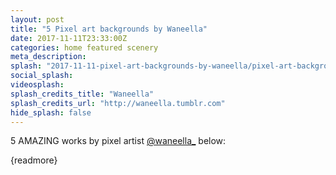 ```yaml
---
layout: post
title: "5 Pixel art backgrounds by Waneella"
date: 2017-11-11T23:33:00Z
categories: home featured scenery 
meta_description: 
splash: "2017-11-11-pixel-art-backgrounds-by-waneella/pixel-art-backgrounds-by-waneella_splash.png"
social_splash: 
videosplash: 
splash_credits_title: "Waneella"
splash_credits_url: "http://waneella.tumblr.com"
hide_splash: false
---
```

<p>5 AMAZING works by pixel artist <a href="https://twitter.com/waneella_" target="_blank">@waneella_</a> below:</p><p>{readmore}</p><p><img data-src="2017-11-11-pixel-art-backgrounds-by-waneella/pixel-art-backgrounds-by-waneella_1.gif"></p><p><img data-src="2017-11-11-pixel-art-backgrounds-by-waneella/pixel-art-backgrounds-by-waneella_2.gif"></p><p><img data-src="2017-11-11-pixel-art-backgrounds-by-waneella/pixel-art-backgrounds-by-waneella_3.gif"></p><p><img data-src="2017-11-11-pixel-art-backgrounds-by-waneella/pixel-art-backgrounds-by-waneella_4.gif"></p><p><img data-src="2017-11-11-pixel-art-backgrounds-by-waneella/pixel-art-backgrounds-by-waneella_5.gif"></p>